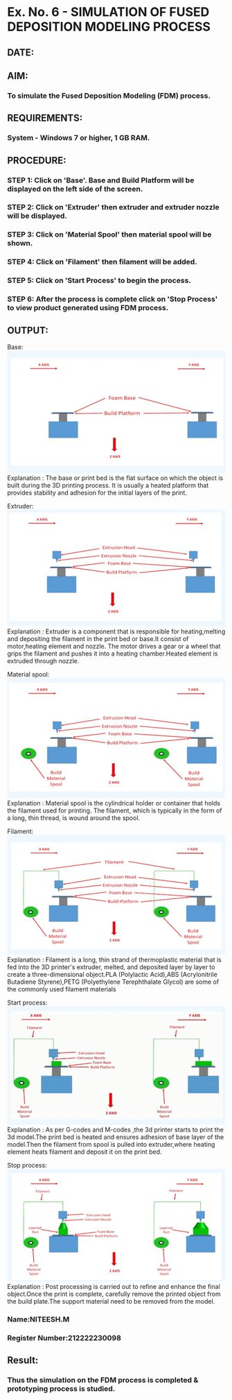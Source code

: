 # Ex. No. 6 - SIMULATION OF FUSED DEPOSITION MODELING PROCESS

## DATE: 
## AIM:
### To simulate the Fused Deposition Modeling (FDM) process.

## REQUIREMENTS:
### System - Windows 7 or higher, 1 GB RAM.

## PROCEDURE:
### STEP 1: Click on 'Base'. Base and Build Platform will be displayed on the left side of the screen.
### STEP 2: Click on 'Extruder' then extruder and extruder nozzle will be displayed.
### STEP 3: Click on 'Material Spool' then material spool will be shown.
### STEP 4: Click on 'Filament' then filament will be added.
### STEP 5: Click on 'Start Process' to begin the process.
### STEP 6: After the process is complete click on 'Stop Process' to view product generated using FDM process.

## OUTPUT:
Base:
![eig](6.jpg)
Explanation :
The base or print bed is the flat surface on which the object is built during the 3D printing process. It is usually a heated platform that provides stability and adhesion for the initial layers of the print.

Extruder:
![eig](6.1.jpg)
Explanation :
Extruder is a component that is responsible for heating,melting and depositing the filament in the print bed or base.It consist of motor,heating element and nozzle. The motor drives a gear or a wheel that grips the filament and pushes it into a heating chamber.Heated element is extruded through nozzle.

Material spool:
![eig](6.2.jpg)
Explanation :
Material spool is the cylindrical holder or container that holds the filament used for printing. The filament, which is typically in the form of a long, thin thread, is wound around the spool.

Filament:
![eig](6.3.jpg)
Explanation :
Filament is a long, thin strand of thermoplastic material that is fed into the 3D printer's extruder, melted, and deposited layer by layer to create a three-dimensional object.PLA (Polylactic Acid),ABS (Acrylonitrile Butadiene Styrene),PETG (Polyethylene Terephthalate Glycol) are some of the commonly used filament materials

Start process:
![eig](6.4.jpg)
Explanation :
As per G-codes and M-codes ,the 3d printer starts to print the 3d model.The print bed is heated and ensures adhesion of base layer of the model.Then the filament from spool is pulled into extruder,where heating element heats filament and deposit it on the print bed.

Stop process:
![eig](6.5.jpg)
Explanation :
Post processing is carried out to refine and enhance the final object.Once the print is complete, carefully remove the printed object from the build plate.The support material need to be removed from the model.

### Name:NITEESH.M
### Register Number:212222230098

## Result:
### Thus the simulation on the FDM process is completed & prototyping process is studied.
